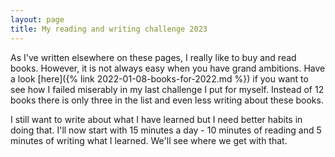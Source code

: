 ```yaml
---
layout: page
title: My reading and writing challenge 2023
---
```


As I've written elsewhere on these pages, I really like to buy and read books. However, it is not always easy when you have grand ambitions. Have a look [here]({% link 2022-01-08-books-for-2022.md %}) if you want to see how I failed miserably in my last challenge I put for myself. Instead of 12 books there is only three in the list and even less writing about these books. 

I still want to write about what I have learned but I need better habits in doing that. I'll now start with 15 minutes a day - 10 minutes of reading and 5 minutes of writing what I learned. We'll see where we get with that. 